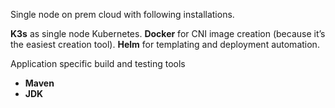 Single node on prem cloud with following installations.

**K3s** as single node Kubernetes.
**Docker** for CNI image creation (because it’s the easiest creation tool).
**Helm** for templating and deployment automation.

Application specific build and testing tools
- **Maven** 
- **JDK**
